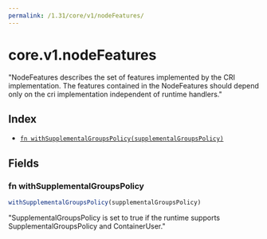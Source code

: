 ```yaml
---
permalink: /1.31/core/v1/nodeFeatures/
---
```


# core.v1.nodeFeatures

"NodeFeatures describes the set of features implemented by the CRI implementation. The features contained in the NodeFeatures should depend only on the cri implementation independent of runtime handlers."

## Index

* [`fn withSupplementalGroupsPolicy(supplementalGroupsPolicy)`](#fn-withsupplementalgroupspolicy)

## Fields

### fn withSupplementalGroupsPolicy

```ts
withSupplementalGroupsPolicy(supplementalGroupsPolicy)
```

"SupplementalGroupsPolicy is set to true if the runtime supports SupplementalGroupsPolicy and ContainerUser."